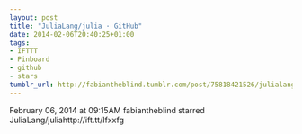 ```yaml
---
layout: post
title: "JuliaLang/julia · GitHub"
date: 2014-02-06T20:40:25+01:00
tags:
- IFTTT
- Pinboard
- github
- stars
tumblr_url: http://fabiantheblind.tumblr.com/post/75818421526/julialang-julia-github
---
```

February 06, 2014 at 09:15AM
fabiantheblind starred JuliaLang/juliahttp://ift.tt/Ifxxfg
